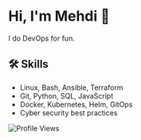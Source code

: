 <link rel="stylesheet" href="https://cdnjs.cloudflare.com/ajax/libs/font-awesome/6.0.0-beta3/css/all.min.css">

# Hi, I'm Mehdi 👋

I do DevOps for fun.

## 🛠 Skills

- Linux, Bash, Ansible, Terraform
- Git, Python, SQL, JavaScript
- Docker, Kubernetes, Helm, GitOps
- Cyber security best practices

![Profile Views](https://komarev.com/ghpvc/?username=memor24&color=blue)
